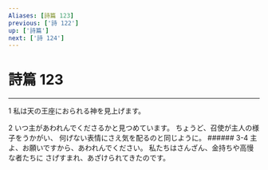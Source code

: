 ```yaml
---
Aliases: [詩篇 123]
previous: ['詩 122']
up: ['詩篇']
next: ['詩 124']
---
```

# 詩篇 123

***




1 
私は天の王座におられる神を見上げます。 



2 
いつ主があわれんでくださるかと見つめています。 ちょうど、召使が主人の様子をうかがい、 何げない表情にさえ気を配るのと同じように。 ###### 3-4 主よ、お願いですから、あわれんでください。 私たちはさんざん、金持ちや高慢な者たちに さげすまれ、あざけられてきたのです。
